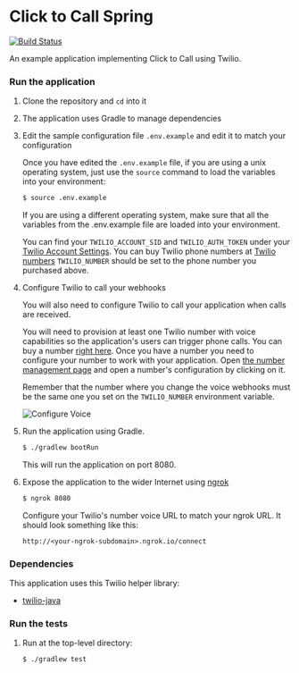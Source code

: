 # Click to Call Spring
[![Build Status](https://travis-ci.org/TwilioDevEd/clicktocall-spring.svg?branch=master)](https://travis-ci.org/TwilioDevEd/clicktocall-spring)

An example application implementing Click to Call using Twilio.

### Run the application

1. Clone the repository and `cd` into it
1. The application uses Gradle to manage dependencies
1. Edit the sample configuration file `.env.example` and edit it to match your configuration

   Once you have edited the `.env.example` file, if you are using a unix operating system,
   just use the `source` command to load the variables into your environment:

   ```bash
   $ source .env.example
   ```

   If you are using a different operating system, make sure that all the
   variables from the .env.example file are loaded into your environment.

   You can find your `TWILIO_ACCOUNT_SID` and `TWILIO_AUTH_TOKEN` under
   your
   [Twilio Account Settings](//www.twilio.com/user/account/settings).
   You can buy Twilio phone numbers at [Twilio numbers](//www.twilio.com/user/account/phone-numbers/search)
   `TWILIO_NUMBER` should be set to the phone number you purchased above.

1. Configure Twilio to call your webhooks

   You will also need to configure Twilio to call your application when calls are received.

   You will need to provision at least one Twilio number with voice capabilities
   so the application's users can trigger phone calls. You can buy a number [right
   here](//www.twilio.com/user/account/phone-numbers/search). Once you have
   a number you need to configure your number to work with your application. Open
   [the number management page](//www.twilio.com/user/account/phone-numbers/incoming)
   and open a number's configuration by clicking on it.

   Remember that the number where you change the voice webhooks must be the same one you set on
   the `TWILIO_NUMBER` environment variable.

   ![Configure Voice](http://howtodocs.s3.amazonaws.com/twilio-number-config-all-med.gif)

1. Run the application using Gradle.

   ```bash
   $ ./gradlew bootRun
   ```
   This will run the application on port 8080.

1. Expose the application to the wider Internet using [ngrok](https://ngrok.com/)

   ```bash
   $ ngrok 8080
   ```

   Configure your Twilio's number voice URL to match your ngrok URL.
   It should look something like this:

   ```
   http://<your-ngrok-subdomain>.ngrok.io/connect
   ```

### Dependencies

This application uses this Twilio helper library:
* [twilio-java](//github.com/twilio/twilio-java)

### Run the tests

1. Run at the top-level directory:

   ```bash
   $ ./gradlew test
   ```

